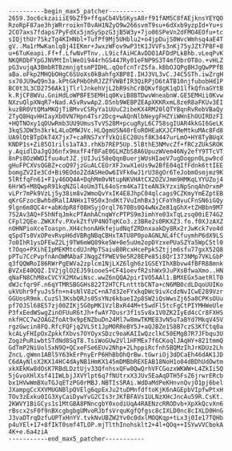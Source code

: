 <pre><code>
----------begin_max5_patcher----------
2659.3oc6ckzaiiiE9bZf9+ffqaCb4VbSKysA8rf91fAM5C8fAEjknsYEYQO
RzoRpF87ae3hjWRrroiknT0vAH1NZyO9w266svmT9su+6dXxb9yzpId+Yu+s
2CO7axs7fdaps7PyFdXx5jmSySpzG3jB5W3y+7jo06SPeVn2dFMO4EOfu+tc
sIQjthUr7SkzTg4KIHNbl+TufPf9Mj5UHblu2+o4jpDujS0WvcWmhsq4aE4T
gV..Ma1rMwKanlq8j4IEKmr+JwxzWFov9wP3tK1JVVFs3nKj75yJZt7P8F+8
u+6TuKeapi.Ff+f.LfwNvPTnv..L9icfAiHCAvDDO1AFDdPLkBhb.vLeqPvK
NKQRDbFYpGJNVMtInlWeOi944rhGS447Ry01eFNP9S3T4mfDbrOT8o.+vHLZ
pG3vujqA3BmbRTBzmnjgtsmPIDHL.qQofcnTrZSfa.kBbOJQPg8HJgQwPPfB
aBa.oFkp2MHQbOHgC6SUoXs0kBahfgXBP8I.IHJ3VL3vC.J4C5STh.iwZrgH
sx70JU9wQ9n3a.kPtGkPHbOhRJZZfVWBfIR3QiRPjD6tATB10njfubobHd1P
BC0t3L3CD2756Ak1jTlrlJnkehVjL2bR9shCrBQKvf8gK1qD1lfkQfnaGYtB
k.RjCF8WVu.GniHdLoWPBFE5EMHiq0KviB8BTDwvWneabnW.GE5EMHii0Kvw
NXzuQlpXNqR7+Nad.A5vRvwAp2.DSnb9WEBPZEApXKKRxmL8zeR8aFKUv3EI
kuzBR0VtQMaMKQjTiBMvvCSRyYa1UUuC2ibeKX4RM20lQTYBqnRvRebVBaQy
2TyQ8HqvHHIayXb0VN7Hpn4Tsr2Dcg+wAQnNlbNeygFHZYiWHnEhOUIRDzFI
+HQTNOxy1qDUwRmb3UU9UmusTvVS28M+pcugRyL6C758sgIUAR4kkGI6GeLK
3kqSJDW3n3krkL4LoDMWJVc.HLQgmUSN40rEoROHEaKXJCFMeMtkuMAc8Fd8
UA9lQtBTpDkT4X7jx7+caRNS7xYfVkQiEC20Usf8K3447urLmO+HY8TyBUqX
KNDP1s+Zi85O1rils1aTA3.rhKb7REP5Up.5lBthE3NMvcZf+fRCzZUkSROK
y.AqidlDaJgQ36nfx9mxfF4fBFaE0GLHZbS8A6UpuzWVem46Ny2efY9TTcVT
8nPs8OzWWDIfuu4utJZ.jUIJui58eQqnBuerjWUsHIaeV7ugDogpn0Lpw9cd
gHuFPCXVsQGBZ+coQ97jzGuALCEOrXFJxwX1eUs9w2BfE04qIfFdnk6ttIEE
bomgZV2Ie3Cd+Bi9EOdo2ZdASHeOw6IVFk6wJ1rU38gOr6TeJobmOsmjmz9K
5lRtfqFn61+F1y46OQ4A+DqhMm0vNtupNKVHAtCX2OZVJmm9HMKqLYYUZoj4
6HrW5+M8QwpR91kqNZGl4oUm3TL64oSrm4Ka7IteAN3kYzxiNpSnqAhOrxmP
vLPr7mPk9VzLj5y38im8v2WmoQvYxIK4E8JhpC04qlcags9CZKmyYmEZptEB
qKrGFzocBwhbdRalIANHx1T950x3ndKt7VuImhBx3jCFoYhBvuCFnSN6iGQy
9lgn6m8QC4r+abKdpR8f08HSyjOrql7670Bs0Q4wNxZe81qGhX+tZHBbn9M7
752Av3AQ+F5hNfqJmkcPTAmhACnqWYcPTPS9m3imhYe03xTqLzsq00iE74G2
CFpl2QEe.ZWKXfv.PXvkZtfVP4NOTqKCo3.z3BRe2s0RKXZ3.fo.f0XJzAXZ
nOHNPioXceToaspn.XH4chonAHkfejudNqfZRDnxaakDy8Rx2rJwKck7vo4d
qSpdTs0VxOPevRvpH6dVBRgNBqCBHxTATU8P0poAGNLNL4fCfuymhP6dX9LS
7o0IhR1ysDFEwZ2Lj9TW6mWQ89ke5W+0e5uUm2opDYzxePUaSZYa5WpC5tl0
t7Oqo+PXihEIpMEKMtcdUJnMpTSaiuB0RcxHcePpk5Ztjjm6sfu77gxX52Q8
pPTu7CcPvpfnAnOWMAbaFJNqgZfPWEV9e5R28EPe85i8QrI373NMp7VKLGbP
q3fQQWRoI86RWrPgEWVa2zplcm1NjLXZ6lgh6z1GSEYIhXBbvw4fBFR88mnk
BVZxE40QQZ.IV2jglO2EJ59iooeS+CF41oevfR2shWx9JuPXsBfwaXmo..HN
qNaFN8ChM8xCVCYX2MXwiNsc.wwZ6nQQA2pirIVO5AAl1.BMXEGx5aetRlT0
dWJcfqr9F.n6qYTMRSBGGHs822T2HTCFLntttbCNTa+cN6MB0cdLDqoUUIKo
ukVUhr9fyuJs5fn+n4sNlV8zC+nA7d32eFYxkqDWc9ivXcdzNvICwE289Vzr
GGUosR9mk.CuzSl3KsbQRJs05sYNz6kbaeI2p8SW2iQsWwsZj65a0CPKsOUu
pf7OJSl68E57zj00ZIKj5G0pMK1VzlBxR44M+t5wdFl5tcFgCtPIYMHWeUle
P3fxEedWSwgZinOFUuR6tJh+fwAY7Ousr3f1sSv8x1V0ZK2IyEd4cCr8FXHS
nkfHCC7w2OAGZfoAt9x9pENZbuDn24Ml7w8mwTKME83vN5uTaBYd7MkqV45V
rgzGwcin8FQ.RfcFQFjq2VL5t1JpMORReBY5J+aQJBZe1S8B7czS3KfCtq0a
kcALyFHIpOxZpkkfXbvs7OYOyxSDzc9oaKAIIwQzclkC50EMgB7R7JFbqu3U
ZogzPuRiwbtSTdNd8SqT8.TsiWoGUw2Vl1HFMEx7f6CKoqlJAqHY+821tmmQ
GdTmP2NiUolSxN9Q+QCxeFSe6EUv2Nhp+2LhppiRcfnh5BQMzIhJrKDUz2Lh
ZncL.gWmn1ABl5Y63kErPnyErP6HhBbOhQrBw.tGwriOj3dDCaEh46dAK1JD
C6dAyNlsX2KX14HC4dAyNB1HmKX145mDMBbREXEAB18NoH1o04dBDhUdOwtm
xkXEkKw8dOsK7RBdLDztUjv33QfnhsxQFw8QwQrhVFCGozxWKWW+L4ZkIi5Q
5jGvoXHlXsf41IWLbjJXVYlpt6q7fNUtrxX3JUv5EaAqDTH5FsZ6jrwrERcb
bx1HVwWmBXuTGJqETzPG0rMBJ.NBTIsSRAi.WdDaMdPeKHnvnQvjO1pj6bel
JXampgCcXXVMUGNBlpQVElg6qpExJu2tuDMnfdftoKjK6nAGEpbVIpfwPtxH
TOv3zExku0IG3XyCaiDywYvG2CIs3rJKfBFAVs1ULNzXHcJncAu59R.CsKt.
2KWVY1BiGCys1s1MtGBA8PNncgbY0xodiUqA4RAENzcRRODvb+XpXkQcvXn6
rBscx2sF0f9nBXcgbgbgUMvoRJbfsVrquKgfQfgsc8cIXLD0nc8cIXLD0HnG
J3vaDTrqDzfuUPTxHnYV.tvkNvUBZW2Yv0c0dxlMOQKqp+tLx3j0Ie17TQHb
p4uYEl+17+8fIkT0smf4TLOP.mjTlthInohsklt2+4l+QOq++ISYwVVCbokA
4K+e.6a4ziA
-----------end_max5_patcher-----------
</code></pre>
